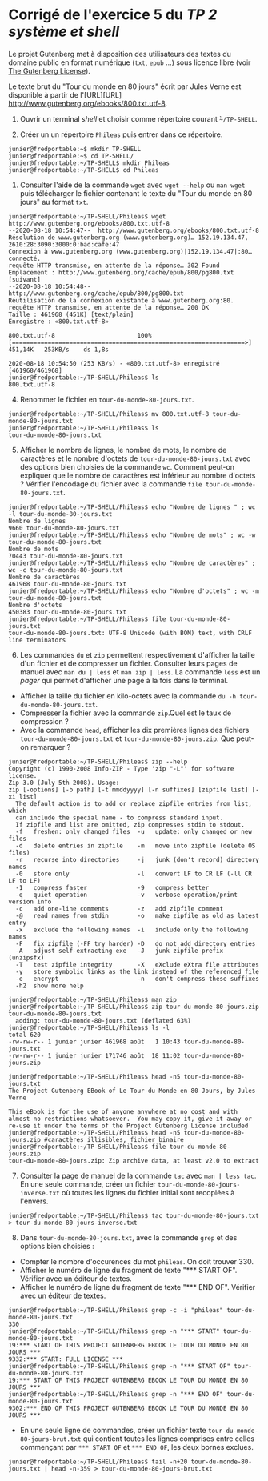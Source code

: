 #  Corrigé de l'exercice 5 du *TP 2 système et shell*


Le projet Gutenberg met à disposition des utilisateurs des textes du domaine public en format numérique (`txt`, `epub` ...)
 sous licence libre (voir [The Gutenberg License](https://www.gutenberg.org/wiki/Gutenberg:The_Project_Gutenberg_License)).

Le texte brut du "Tour du monde en 80 jours" écrit par Jules Verne est disponible à partir de l'[URL][URL]  <http://www.gutenberg.org/ebooks/800.txt.utf-8>.

1. Ouvrir un terminal *shell* et choisir comme répertoire courant ̀`~/TP-SHELL`. 

2. Créer un un répertoire `Phileas` puis entrer dans ce répertoire.

~~~
junier@fredportable:~$ mkdir TP-SHELL
junier@fredportable:~$ cd TP-SHELL/
junier@fredportable:~/TP-SHELL$ mkdir Phileas
junier@fredportable:~/TP-SHELL$ cd Phileas
~~~

1. Consulter l'aide de la commande `wget` avec `wget --help` ou `man wget` puis télécharger le fichier contenant le texte du "Tour du monde en 80 jours" au format `txt`.

~~~
junier@fredportable:~/TP-SHELL/Phileas$ wget http://www.gutenberg.org/ebooks/800.txt.utf-8
--2020-08-18 10:54:47--  http://www.gutenberg.org/ebooks/800.txt.utf-8
Résolution de www.gutenberg.org (www.gutenberg.org)… 152.19.134.47, 2610:28:3090:3000:0:bad:cafe:47
Connexion à www.gutenberg.org (www.gutenberg.org)|152.19.134.47|:80… connecté.
requête HTTP transmise, en attente de la réponse… 302 Found
Emplacement : http://www.gutenberg.org/cache/epub/800/pg800.txt [suivant]
--2020-08-18 10:54:48--  http://www.gutenberg.org/cache/epub/800/pg800.txt
Réutilisation de la connexion existante à www.gutenberg.org:80.
requête HTTP transmise, en attente de la réponse… 200 OK
Taille : 461968 (451K) [text/plain]
Enregistre : «800.txt.utf-8»

800.txt.utf-8                       100%[=================================================================>] 451,14K   253KB/s    ds 1,8s    

2020-08-18 10:54:50 (253 KB/s) - «800.txt.utf-8» enregistré [461968/461968]
junier@fredportable:~/TP-SHELL/Phileas$ ls
800.txt.utf-8
~~~



4. Renommer le fichier en `tour-du-monde-80-jours.txt`.

~~~
junier@fredportable:~/TP-SHELL/Phileas$ mv 800.txt.utf-8 tour-du-monde-80-jours.txt
junier@fredportable:~/TP-SHELL/Phileas$ ls
tour-du-monde-80-jours.txt
~~~

5. Afficher le nombre de lignes, le nombre de mots, le nombre de caractères et le nombre d'octets de `tour-du-monde-80-jours.txt` avec des options bien choisies de la commande `wc`. Comment peut-on expliquer que le nombre de caractères est inférieur au nombre d'octets ? Vérifier l'encodage du fichier avec la commande `file tour-du-monde-80-jours.txt`.

~~~
junier@fredportable:~/TP-SHELL/Phileas$ echo "Nombre de lignes " ; wc -l tour-du-monde-80-jours.txt 
Nombre de lignes 
9660 tour-du-monde-80-jours.txt
junier@fredportable:~/TP-SHELL/Phileas$ echo "Nombre de mots" ; wc -w tour-du-monde-80-jours.txt 
Nombre de mots
70443 tour-du-monde-80-jours.txt
junier@fredportable:~/TP-SHELL/Phileas$ echo "Nombre de caractères" ; wc -c tour-du-monde-80-jours.txt 
Nombre de caractères
461968 tour-du-monde-80-jours.txt
junier@fredportable:~/TP-SHELL/Phileas$ echo "Nombre d'octets" ; wc -m tour-du-monde-80-jours.txt 
Nombre d'octets
450383 tour-du-monde-80-jours.txt
junier@fredportable:~/TP-SHELL/Phileas$ file tour-du-monde-80-jours.txt 
tour-du-monde-80-jours.txt: UTF-8 Unicode (with BOM) text, with CRLF line terminators
~~~

6. Les commandes `du` et `zip` permettent respectivement d'afficher la taille d'un fichier et de compresser un fichier. Consulter leurs pages de manuel  avec `man du | less` et `man zip | less`. La commande  `less` est un *pager* qui permet d'afficher une page à la fois dans le terminal.
  * Afficher la taille du fichier en kilo-octets avec la commande `du -h tour-du-monde-80-jours.txt`.
  * Compresser la fichier avec la commande `zip`.Quel est le taux de compression ?
  * Avec la commande `head`, afficher les dix premières lignes des fichiers `tour-du-monde-80-jours.txt` et `tour-du-monde-80-jours.zip`. Que peut-on remarquer ?

~~~
junier@fredportable:~/TP-SHELL/Phileas$ zip --help
Copyright (c) 1990-2008 Info-ZIP - Type 'zip "-L"' for software license.
Zip 3.0 (July 5th 2008). Usage:
zip [-options] [-b path] [-t mmddyyyy] [-n suffixes] [zipfile list] [-xi list]
  The default action is to add or replace zipfile entries from list, which
  can include the special name - to compress standard input.
  If zipfile and list are omitted, zip compresses stdin to stdout.
  -f   freshen: only changed files  -u   update: only changed or new files
  -d   delete entries in zipfile    -m   move into zipfile (delete OS files)
  -r   recurse into directories     -j   junk (don't record) directory names
  -0   store only                   -l   convert LF to CR LF (-ll CR LF to LF)
  -1   compress faster              -9   compress better
  -q   quiet operation              -v   verbose operation/print version info
  -c   add one-line comments        -z   add zipfile comment
  -@   read names from stdin        -o   make zipfile as old as latest entry
  -x   exclude the following names  -i   include only the following names
  -F   fix zipfile (-FF try harder) -D   do not add directory entries
  -A   adjust self-extracting exe   -J   junk zipfile prefix (unzipsfx)
  -T   test zipfile integrity       -X   eXclude eXtra file attributes
  -y   store symbolic links as the link instead of the referenced file
  -e   encrypt                      -n   don't compress these suffixes
  -h2  show more help
  
junier@fredportable:~/TP-SHELL/Phileas$ man zip
junier@fredportable:~/TP-SHELL/Phileas$ zip tour-du-monde-80-jours.zip tour-du-monde-80-jours.txt 
  adding: tour-du-monde-80-jours.txt (deflated 63%)
junier@fredportable:~/TP-SHELL/Phileas$ ls -l
total 620
-rw-rw-r-- 1 junier junier 461968 août   1 10:43 tour-du-monde-80-jours.txt
-rw-rw-r-- 1 junier junier 171746 août  18 11:02 tour-du-monde-80-jours.zip

junier@fredportable:~/TP-SHELL/Phileas$ head -n5 tour-du-monde-80-jours.txt
The Project Gutenberg EBook of Le Tour du Monde en 80 Jours, by Jules Verne

This eBook is for the use of anyone anywhere at no cost and with
almost no restrictions whatsoever.  You may copy it, give it away or
re-use it under the terms of the Project Gutenberg License included
junier@fredportable:~/TP-SHELL/Phileas$ head -n5 tour-du-monde-80-jours.zip #caractères illisibles, fichier binaire
junier@fredportable:~/TP-SHELL/Phileas$ file tour-du-monde-80-jours.zip
tour-du-monde-80-jours.zip: Zip archive data, at least v2.0 to extract
~~~

7. Consulter la page de manuel de la commande `tac` avec `man | less tac`.  En une seule commande, créer un fichier `tour-du-monde-80-jours-inverse.txt`  où toutes les lignes du fichier initial sont recopiées à l'envers.

~~~
junier@fredportable:~/TP-SHELL/Phileas$ tac tour-du-monde-80-jours.txt > tour-du-monde-80-jours-inverse.txt
~~~

8.  Dans `tour-du-monde-80-jours.txt`, avec la commande `grep` et des options bien choisies :
  * Compter le nombre d'occurences du mot `phileas`. On doit trouver 330.
  * Afficher le numéro de ligne du fragment de texte "*** START OF". Vérifier avec un éditeur de textes.
  * Afficher le numéro de ligne du fragment de texte "*** END OF". Vérifier avec un éditeur de textes.

~~~
junier@fredportable:~/TP-SHELL/Phileas$ grep -c -i "phileas" tour-du-monde-80-jours.txt
330
junier@fredportable:~/TP-SHELL/Phileas$ grep -n "*** START" tour-du-monde-80-jours.txt
19:*** START OF THIS PROJECT GUTENBERG EBOOK LE TOUR DU MONDE EN 80 JOURS ***
9332:*** START: FULL LICENSE ***
junier@fredportable:~/TP-SHELL/Phileas$ grep -n "*** START OF" tour-du-monde-80-jours.txt
19:*** START OF THIS PROJECT GUTENBERG EBOOK LE TOUR DU MONDE EN 80 JOURS ***
junier@fredportable:~/TP-SHELL/Phileas$ grep -n "*** END OF" tour-du-monde-80-jours.txt
9302:*** END OF THIS PROJECT GUTENBERG EBOOK LE TOUR DU MONDE EN 80 JOURS ***
~~~

* En une seule ligne de commandes, créer un fichier texte `tour-du-monde-80-jours-brut.txt` qui contient toutes les lignes comprises entre celles commençant par `*** START OF` et `*** END OF`, les deux bornes exclues.

~~~
junier@fredportable:~/TP-SHELL/Phileas$ tail -n+20 tour-du-monde-80-jours.txt | head -n-359 > tour-du-monde-80-jours-brut.txt
~~~
 
